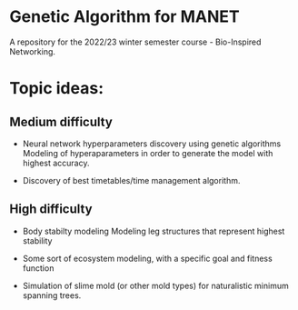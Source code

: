 # Genetic Algorithm for MANET
A repository for the 2022/23 winter semester course - Bio-Inspired Networking.


# Topic ideas:

## Medium difficulty

- Neural network hyperparameters discovery using genetic algorithms
  Modeling of hyperaparameters in order to generate the model with highest accuracy.

- Discovery of best timetables/time management algorithm.

## High difficulty

- Body stabilty modeling
  Modeling leg structures that represent highest stability

- Some sort of ecosystem modeling, with a specific goal and fitness function

- Simulation of slime mold (or other mold types) for naturalistic minimum spanning trees.